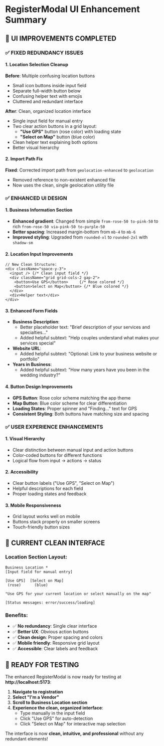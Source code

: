 # RegisterModal UI Enhancement Summary

## 🎨 **UI IMPROVEMENTS COMPLETED**

### ✅ **FIXED REDUNDANCY ISSUES**

#### **1. Location Selection Cleanup**
**Before**: Multiple confusing location buttons
- Small icon buttons inside input field
- Separate full-width button below
- Confusing helper text with emojis
- Cluttered and redundant interface

**After**: Clean, organized location interface
- Single input field for manual entry
- Two clear action buttons in a grid layout:
  - **"Use GPS"** button (rose color) with loading state
  - **"Select on Map"** button (blue color)
- Clean helper text explaining both options
- Better visual hierarchy

#### **2. Import Path Fix**
**Fixed**: Corrected import path from `geolocation-enhanced` to `geolocation`
- Removed reference to non-existent enhanced file
- Now uses the clean, single geolocation utility file

### ✅ **ENHANCED UI DESIGN**

#### **1. Business Information Section**
- **Enhanced gradient**: Changed from simple `from-rose-50 to-pink-50` to rich `from-rose-50 via-pink-50 to-purple-50`
- **Better spacing**: Increased margin-bottom from `mb-4` to `mb-6`
- **Improved styling**: Upgraded from `rounded-xl` to `rounded-2xl` with `shadow-sm`

#### **2. Location Input Improvements**
```tsx
// New Clean Structure:
<div className="space-y-3">
  <input /> {/* Clean input field */}
  <div className="grid grid-cols-2 gap-2">
    <button>Use GPS</button>     {/* Rose colored */}
    <button>Select on Map</button> {/* Blue colored */}
  </div>
  <div>Helper text</div>
</div>
```

#### **3. Enhanced Form Fields**
- **Business Description**: 
  - Better placeholder text: "Brief description of your services and specialties..."
  - Added helpful subtext: "Help couples understand what makes your services special"
- **Website URL**:
  - Added helpful subtext: "Optional: Link to your business website or portfolio"
- **Years in Business**:
  - Added helpful subtext: "How many years have you been in the wedding industry?"

#### **4. Button Design Improvements**
- **GPS Button**: Rose color scheme matching the app theme
- **Map Button**: Blue color scheme for clear differentiation
- **Loading States**: Proper spinner and "Finding..." text for GPS
- **Consistent Styling**: Both buttons have matching size and spacing

### ✅ **USER EXPERIENCE ENHANCEMENTS**

#### **1. Visual Hierarchy**
- Clear distinction between manual input and action buttons
- Color-coded buttons for different functions
- Logical flow from input → actions → status

#### **2. Accessibility**
- Clear button labels ("Use GPS", "Select on Map")
- Helpful descriptions for each field
- Proper loading states and feedback

#### **3. Mobile Responsiveness**
- Grid layout works well on mobile
- Buttons stack properly on smaller screens
- Touch-friendly button sizes

## 🚀 **CURRENT CLEAN INTERFACE**

### **Location Section Layout:**
```
Business Location *
[Input field for manual entry]

[Use GPS]  [Select on Map]
 (rose)      (blue)

"Use GPS for your current location or select manually on the map"

[Status messages: error/success/loading]
```

### **Benefits:**
- ✅ **No redundancy**: Single clear interface
- ✅ **Better UX**: Obvious action buttons
- ✅ **Clean design**: Proper spacing and colors
- ✅ **Mobile friendly**: Responsive grid layout
- ✅ **Accessible**: Clear labels and feedback

## 📱 **READY FOR TESTING**

The enhanced RegisterModal is now ready for testing at **http://localhost:5173**:

1. **Navigate to registration**
2. **Select "I'm a Vendor"** 
3. **Scroll to Business Location section**
4. **Experience the clean, organized interface**:
   - Type manually in the input field
   - Click "Use GPS" for auto-detection
   - Click "Select on Map" for interactive map selection

The interface is now **clean, intuitive, and professional** without any redundant elements!
